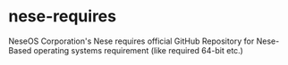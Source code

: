 # nese-requires
NeseOS Corporation's Nese requires official GitHub Repository for Nese-Based operating systems requirement (like required 64-bit etc.)
